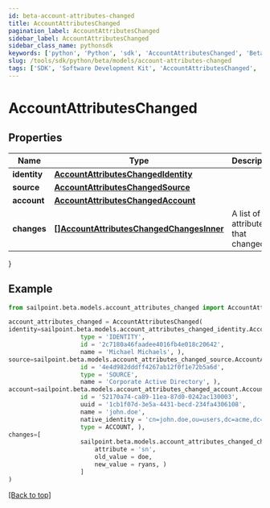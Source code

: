 ```yaml
---
id: beta-account-attributes-changed
title: AccountAttributesChanged
pagination_label: AccountAttributesChanged
sidebar_label: AccountAttributesChanged
sidebar_class_name: pythonsdk
keywords: ['python', 'Python', 'sdk', 'AccountAttributesChanged', 'BetaAccountAttributesChanged'] 
slug: /tools/sdk/python/beta/models/account-attributes-changed
tags: ['SDK', 'Software Development Kit', 'AccountAttributesChanged', 'BetaAccountAttributesChanged']
---
```


# AccountAttributesChanged


## Properties

Name | Type | Description | Notes
------------ | ------------- | ------------- | -------------
**identity** | [**AccountAttributesChangedIdentity**](account-attributes-changed-identity) |  | [required]
**source** | [**AccountAttributesChangedSource**](account-attributes-changed-source) |  | [required]
**account** | [**AccountAttributesChangedAccount**](account-attributes-changed-account) |  | [required]
**changes** | [**[]AccountAttributesChangedChangesInner**](account-attributes-changed-changes-inner) | A list of attributes that changed. | [required]
}

## Example

```python
from sailpoint.beta.models.account_attributes_changed import AccountAttributesChanged

account_attributes_changed = AccountAttributesChanged(
identity=sailpoint.beta.models.account_attributes_changed_identity.AccountAttributesChanged_identity(
                    type = 'IDENTITY', 
                    id = '2c7180a46faadee4016fb4e018c20642', 
                    name = 'Michael Michaels', ),
source=sailpoint.beta.models.account_attributes_changed_source.AccountAttributesChanged_source(
                    id = '4e4d982dddff4267ab12f0f1e72b5a6d', 
                    type = 'SOURCE', 
                    name = 'Corporate Active Directory', ),
account=sailpoint.beta.models.account_attributes_changed_account.AccountAttributesChanged_account(
                    id = '52170a74-ca89-11ea-87d0-0242ac130003', 
                    uuid = '1cb1f07d-3e5a-4431-becd-234fa4306108', 
                    name = 'john.doe', 
                    native_identity = 'cn=john.doe,ou=users,dc=acme,dc=com', 
                    type = ACCOUNT, ),
changes=[
                    sailpoint.beta.models.account_attributes_changed_changes_inner.AccountAttributesChanged_changes_inner(
                        attribute = 'sn', 
                        old_value = doe, 
                        new_value = ryans, )
                    ]
)

```
[[Back to top]](#) 

